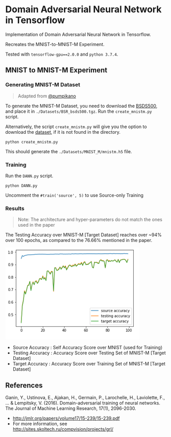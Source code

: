 # Domain Adversarial Neural Network in Tensorflow

Implementation of Domain Adversarial Neural Network in Tensorflow.

Recreates the MNIST-to-MNIST-M Experiment.

Tested with `tensorflow-gpu==2.0.0` and `python 3.7.4`.

## MNIST to MNIST-M Experiment
### Generating MNIST-M Dataset

> Adapted from [@pumpikano](https://github.com/pumpikano/tf-dann/blob/master/create_mnistm.py)

To generate the MNIST-M Dataset, you need to download the [BSDS500](https://www2.eecs.berkeley.edu/Research/Projects/CS/vision/grouping/resources.html#bsds500), and place it in `./Datasets/BSR_bsds500.tgz`. Run the `create_mnistm.py` script.

Alternatively, the script `create_mnistm.py` will give you the option to download the [dataset](http://www.eecs.berkeley.edu/Research/Projects/CS/vision/grouping/BSR/BSR_bsds500.tgz), if it is not found in the directory.

    python create_mnistm.py

This should generate the `./Datasets/MNIST_M/mnistm.h5` file.

### Training

Run the `DANN.py` script.

    python DANN.py

Uncomment the `#train('source', 5)` to use Source-only Training

### Results
> Note: The architecture and hyper-parameters do not match the ones used in the paper

The Testing Accuracy over MNIST-M [Target Dataset] reaches over ~94% over 100 epochs, as compared to the 76.66% mentioned in the paper.

![Accuracy Graph](./img/Graph.PNG "Accuracy Graph")

* Source Accuracy : Self Accuracy Score over MNIST (used for Training)
* Testing Accuracy : Accuracy Score over Testing Set of MNIST-M [Target Dataset]
* Target Accuracy : Accuracy Score over Training Set of MNIST-M [Target Dataset]


## References

Ganin, Y., Ustinova, E., Ajakan, H., Germain, P., Larochelle, H., Laviolette, F., ... & Lempitsky, V. (2016). Domain-adversarial training of neural networks. The Journal of Machine Learning Research, 17(1), 2096-2030.

 * http://jmlr.org/papers/volume17/15-239/15-239.pdf
 * For more information, see http://sites.skoltech.ru/compvision/projects/grl/
